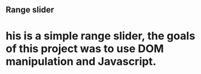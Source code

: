 ## Range slider
# his is a simple range slider, the goals of this project was to use DOM manipulation and Javascript.
